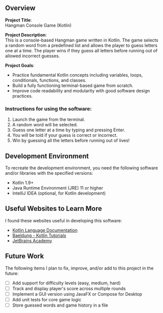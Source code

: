 ## Overview

**Project Title**:  
Hangman Console Game (Kotlin)

**Project Description**:  
This is a console-based Hangman game written in Kotlin. The game selects a random word from a predefined list and allows the player to guess letters one at a time. The player wins if they guess all letters before running out of allowed incorrect guesses.

**Project Goals**:  
- Practice fundamental Kotlin concepts including variables, loops, conditionals, functions, and classes.  
- Build a fully functioning terminal-based game from scratch.  
- Improve code readability and modularity with good software design practices.

### Instructions for using the software:

1. Launch the game from the terminal.
2. A random word will be selected.
3. Guess one letter at a time by typing and pressing Enter.
4. You will be told if your guess is correct or incorrect.
5. Win by guessing all the letters before running out of lives!

## Development Environment

To recreate the development environment, you need the following software and/or libraries with the specified versions:

- Kotlin 1.9+  
- Java Runtime Environment (JRE) 11 or higher  
- IntelliJ IDEA (optional, for Kotlin development)

## Useful Websites to Learn More

I found these websites useful in developing this software:

- [Kotlin Language Documentation](https://kotlinlang.org/docs/home.html)  
- [Baeldung - Kotlin Tutorials](https://www.baeldung.com/kotlin)  
- [JetBrains Academy](https://hyperskill.org/tracks/18)  

## Future Work

The following items I plan to fix, improve, and/or add to this project in the future:

- [ ] Add support for difficulty levels (easy, medium, hard)  
- [ ] Track and display player's score across multiple rounds  
- [ ] Implement a GUI version using JavaFX or Compose for Desktop  
- [ ] Add unit tests for core game logic  
- [ ] Store guessed words and game history in a file  

